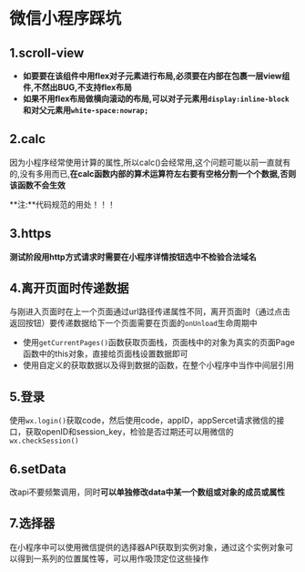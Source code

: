 # 微信小程序踩坑

## 1.scroll-view

- **如要要在该组件中用flex对子元素进行布局,必须要在内部在包裹一层view组件,不然出BUG,不支持flex布局**
- **如果不用flex布局做横向滚动的布局,可以对子元素用`display:inline-block`和对父元素用`white-space:nowrap;`**



## 2.calc

因为小程序经常使用计算的属性,所以calc()会经常用,这个问题可能以前一直就有的,没有多用而已,**在calc函数内部的算术运算符左右要有空格分割一个个数据,否则该函数不会生效**

**注:**代码规范的用处！！！



## 3.https

**测试阶段用http方式请求时需要在小程序详情按钮选中不检验合法域名**



## 4.离开页面时传递数据

与刚进入页面时在上一个页面通过url路径传递属性不同，离开页面时（通过点击返回按钮）要传递数据给下一个页面需要在页面的`onUnload`生命周期中

- 使用`getCurrentPages()`函数获取页面栈，页面栈中的对象为真实的页面Page函数中的this对象，直接给页面栈设置数据即可
- 使用自定义的获取数据以及得到数据的函数，在整个小程序中当作中间层引用



## 5.登录

使用`wx.login()`获取code，然后使用code，appID，appSercet请求微信的接口，获取openID和session_key，检验是否过期还可以用微信的`wx.checkSession()`



## 6.setData

改api不要频繁调用，同时**可以单独修改data中某一个数组或对象的成员或属性**



## 7.选择器

在小程序中可以使用微信提供的选择器API获取到实例对象，通过这个实例对象可以得到一系列的位置属性等，可以用作吸顶定位这些操作